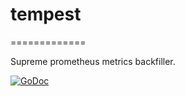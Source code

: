 # tempest

=============

Supreme prometheus metrics backfiller.

[![GoDoc](https://godoc.org/github.com/LuckyTea/tempest?status.svg)](https://godoc.org/github.com/LuckyTea/tempest)
